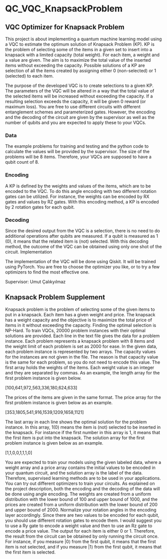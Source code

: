# QC_VQC_KnapsackProblem
## VQC Optimizer for Knapsack Problem
This project is about implementing a quantum machine learning model using a VQC to estimate the optimum solution of Knapsack Problem (KP). KP is the problem of selecting some of the items in a given set to insert into a knapsack with a limited capacity (total weight). For each item, a weight and a value are given. The aim is to maximize the total value of the inserted items without exceeding the capacity. Possible solutions of a KP are selection of all the items created by assigning either 0 (non-selected) or 1 (selected) to each item.

The purpose of the developed VQC is to create selections to a given KP. The parameters of the VQC will be altered in a way that the total value of the selected items will be increased without exceeding the capacity. If a resulting selection exceeds the capacity, it will be given 0 reward (or maximum loss). You are free to use different circuits with different entanglement schemes and parameterized gates. However, the encoding and the decoding of the circuit are given by the supervisor as well as the number of qubits and you are expected to apply these to your VQCs.

### Data

The example problems for training and testing and the python code to calculate the values will be provided by the supervisor. The size of the problems will be 8 items. Therefore, your VQCs are supposed to have a qubit count of 8.

### Encoding
A KP is defined by the weights and values of the items, which are to be encoded to the VQC. To do this angle encoding with two different rotation gates can be utilized. For instance, the weights can be encoded by RX gates and values by RZ gates. With this encoding method, a KP is encoded by 2 rotation gates for each qubit.

### Decoding

Since the desired output from the VQC is a selection, there is no need to do additional operations after qubits are measured. If a qubit is measured as 1 (0), it means that the related item is (not) selected. With this decoding method, the outcome of the VQC can be obtained using only one shot of the circuit.
Implementation

The implementation of the VQC will be done using Qiskit. It will be trained using PyTorch. You are free to choose the optimizer you like, or to try a few optimizers to find the most effective one.

Supervisor: Umut Çalıkyılmaz

## Knapsack Problem Supplement

Knapsack problem is the problem of selecting some of the given items to put in a
knapsack. Each item has a given weight and price. The knapsack has a weight capacity
and the objective is to maximize the total price of items in it without exceeding the
capacity. Finding the optimal selection is NP-Hard.
To train VQCs, 20000 problem instances with their optimal solutions are provided. Each
line in the text file gives the data for a problem instance. Each problem represents a
knapsack problem with 8 items and the weight limit of each problem is set as 2000 for
ease.
In the given data, each problem instance is represented by two arrays. The capacity
values for the instances are not given in the file. The reason is that capacity value is the
same for each problem, so you do not need to encode this value. The first array holds
the weights of the items. Each weight value is an integer and they are separated by
commas. As an example, the length array for the first problem instance is given below.


[100,641,972,563,336,180,624,633]


The prices of the items are given in the same format. The price array for the first
problem instance is given below as an example.


[353,1805,541,916,1539,1209,1658,1121]


The last array in each line shows the optimal solution for the problem instance. In this
array, 1(0) means the item is (not) selected to be inserted in the knapsack. For instance
if the first number in this array is 1, it means that the first item is put into the knapsack.
The solution array for the first problem instance is given below as an example.


[1,1,0,0,1,1,1,0]


You are expected to train your models using the given labeled data, where a weight
array and a price array contains the initial values to be encoded in your quantum circuit,
and the solution array is the label of the data. Therefore, supervised learning methods
are to be used in your applications. You can try out different optimizers to train your
circuits.
As explained on the project description, both the encoding and the decoding of the data
will be done using angle encoding. The weights are created from a uniform distribution
with the lower bound of 100 and upper bound of 1000, and the prices are created from a
uniform distribution with the lower bound of 200 and upper bound of 2000. Normalize
your rotation angles in the encoding layer accordingly. Since there are two values to be
encoded for each qubit, you should use different rotation gates to encode them. I would
suggest you to use a Ry gate to encode a weight value and then to use an Rz gate to
encode a price value.
The output for each item is either 0 or 1. Therefore, the result from the circuit can be
obtained by only running the circuit once. For instance, if you measure |0⟩ from the first
qubit, it means that the first item is not selected, and if you measure |1⟩ from the first
qubit, it means that the first item is selected.
